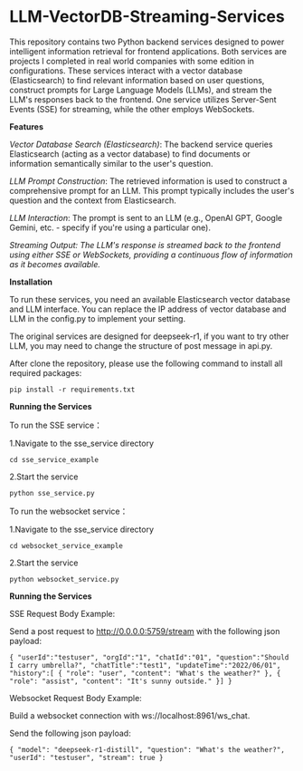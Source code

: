 # LLM-VectorDB-Streaming-Services

This repository contains two Python backend services designed to power intelligent information retrieval for frontend applications. Both services are projects I completed in real world companies with some edition in configurations. These services interact with a vector database (Elasticsearch) to find relevant information based on user questions, construct prompts for Large Language Models (LLMs), and stream the LLM's responses back to the frontend. One service utilizes Server-Sent Events (SSE) for streaming, while the other employs WebSockets.


**Features**

_Vector Database Search (Elasticsearch)_: The backend service queries Elasticsearch (acting as a vector database) to find documents or information semantically similar to the user's question.

_LLM Prompt Construction_: The retrieved information is used to construct a comprehensive prompt for an LLM. This prompt typically includes the user's question and the context from Elasticsearch.

_LLM Interaction_: The prompt is sent to an LLM (e.g., OpenAI GPT, Google Gemini, etc. - specify if you're using a particular one).

_Streaming Output: The LLM's response is streamed back to the frontend using either SSE or WebSockets, providing a continuous flow of information as it becomes available._

**Installation**

To run these services, you need an available Elasticsearch vector database and LLM interface. You can replace the IP address of vector database and LLM in the config.py to implement your setting.

The original services are designed for deepseek-r1, if you want to try other LLM, you may need to change the structure of post message in api.py.

After clone the repository, please use the following command to install all required packages:

`pip install -r requirements.txt`

**Running the Services**

To run the SSE service：

1.Navigate to the sse_service directory

`cd sse_service_example`

2.Start the service

`python sse_service.py`

To run the websocket service：

1.Navigate to the sse_service directory

`cd websocket_service_example`

2.Start the service

`python websocket_service.py`

**Running the Services**

SSE Request Body Example:

Send a post request to http://0.0.0.0:5759/stream with the following json payload:

`{
    "userId":"testuser",
    "orgId":"1",
    "chatId":"01",
    "question":"Should I carry umbrella?",
    "chatTitle":"test1",
    "updateTime":"2022/06/01",
    "history":[
        {
            "role": "user",
            "content": "What's the weather?"
        },
        {
            "role": "assist",
            "content": "It's sunny outside."
        }]
}`

Websocket Request Body Example:

Build a websocket connection with ws://localhost:8961/ws_chat.

Send the following json payload:

`{
    "model": "deepseek-r1-distill",
    "question": "What's the weather?",
    "userId": "testuser",
    "stream": true
}`
